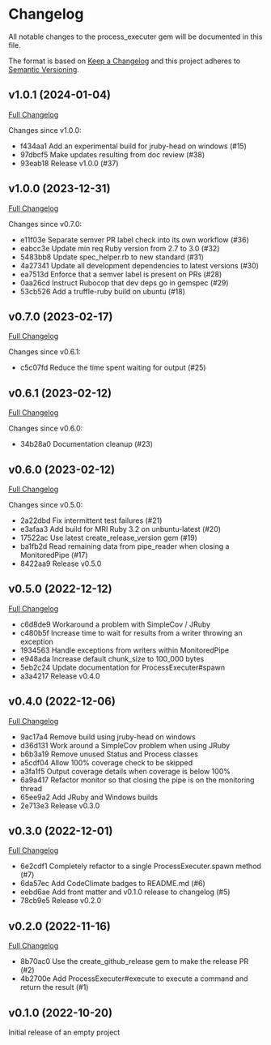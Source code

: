 # Changelog

All notable changes to the process_executer gem will be documented in this file.

The format is based on [Keep a Changelog](https://keepachangelog.com/en/1.0.0/)
and this project adheres to [Semantic Versioning](https://semver.org/spec/v2.0.0.html).

## v1.0.1 (2024-01-04)

[Full Changelog](https://github.com/main-branch/process_executer/compare/v1.0.0..v1.0.1)

Changes since v1.0.0:

* f434aa1 Add an experimental build for jruby-head on windows (#15)
* 97dbcf5 Make updates resulting from doc review (#38)
* 93eab18 Release v1.0.0 (#37)

## v1.0.0 (2023-12-31)

[Full Changelog](https://github.com/main-branch/process_executer/compare/v0.7.0..v1.0.0)

Changes since v0.7.0:

* e11f03e Separate semver PR label check into its own workflow (#36)
* eabcc3e Update min req Ruby version from 2.7 to 3.0 (#32)
* 5483bb8 Update spec_helper.rb to new standard (#31)
* 4a27341 Update all development dependencies to latest versions (#30)
* ea7513d Enforce that a semver label is present on PRs (#28)
* 0aa26cd Instruct Rubocop that dev deps go in gemspec (#29)
* 53cb526 Add a truffle-ruby build on ubuntu (#18)

## v0.7.0 (2023-02-17)

[Full Changelog](https://github.com/main-branch/process_executer/compare/v0.6.1..v0.7.0)

Changes since v0.6.1:

* c5c07fd Reduce the time spent waiting for output (#25)

## v0.6.1 (2023-02-12)

[Full Changelog](https://github.com/main-branch/process_executer/compare/v0.6.0..v0.6.1)

Changes since v0.6.0:

* 34b28a0 Documentation cleanup (#23)

## v0.6.0 (2023-02-12)

[Full Changelog](https://github.com/main-branch/process_executer/compare/v0.5.0..v0.6.0)

Changes since v0.5.0:

* 2a22dbd Fix intermittent test failures (#21)
* e3afaa3 Add build for MRI Ruby 3.2 on unbuntu-latest (#20)
* 17522ac Use latest create_release_version gem (#19)
* ba1fb2d Read remaining data from pipe_reader when closing a MonitoredPipe (#17)
* 8422aa9 Release v0.5.0

## v0.5.0 (2022-12-12)

[Full Changelog](https://github.com/main-branch/process_executer/compare/v0.4.0...v0.5.0)

* c6d8de9 Workaround a problem with SimpleCov / JRuby
* c480b5f Increase time to wait for results from a writer throwing an exception
* 1934563 Handle exceptions from writers within MonitoredPipe
* e948ada Increase default chunk_size to 100_000 bytes
* 5eb2c24 Update documentation for ProcessExecuter#spawn
* a3a4217 Release v0.4.0

## v0.4.0 (2022-12-06)

[Full Changelog](https://github.com/main-branch/process_executer/compare/v0.3.0...v0.4.0)

* 9ac17a4 Remove build using jruby-head on windows
* d36d131 Work around a SimpleCov problem when using JRuby
* b6b3a19 Remove unused Status and Process classes
* a5cdf04 Allow 100% coverage check to be skipped
* a3fa1f5 Output coverage details when coverage is below 100%
* 6a9a417 Refactor monitor so that closing the pipe is on the monitoring thread
* 65ee9a2 Add JRuby and Windows builds
* 2e713e3 Release v0.3.0

## v0.3.0 (2022-12-01)

[Full Changelog](https://github.com/main-branch/process_executer/compare/v0.2.0...v0.3.0)

* 6e2cdf1 Completely refactor to a single ProcessExecuter.spawn method (#7)
* 6da57ec Add CodeClimate badges to README.md (#6)
* eebd6ae Add front matter and v0.1.0 release to changelog (#5)
* 78cb9e5 Release v0.2.0

## v0.2.0 (2022-11-16)

[Full Changelog](https://github.com/main-branch/process_executer/compare/v0.1.0...v0.2.0)

* 8b70ac0 Use the create_github_release gem to make the release PR (#2)
* 4b2700e Add ProcessExecuter#execute to execute a command and return the result (#1)

## v0.1.0 (2022-10-20)

Initial release of an empty project
